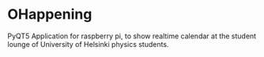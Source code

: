 # OHappening
PyQT5 Application for raspberry pi, to show realtime calendar at the student lounge of University of Helsinki physics students.

